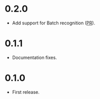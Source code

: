 # 0.2.0
* Add support for Batch recognition ([PR](https://github.com/Bear-03/vosk-rs/pull/8)).

# 0.1.1
* Documentation fixes.

# 0.1.0
* First release.